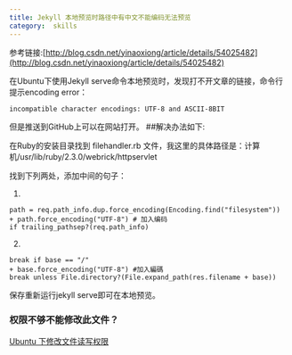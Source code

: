 ```yaml
---
title: Jekyll 本地预览时路径中有中文不能编码无法预览
category:  skills
---
```

参考链接:[http://blog.csdn.net/yinaoxiong/article/details/54025482](http://blog.csdn.net/yinaoxiong/article/details/54025482)

在Ubuntu下使用Jekyll serve命令本地预览时，发现打不开文章的链接，命令行提示encoding error：

<!-- more -->
	incompatible character encodings: UTF-8 and ASCII-8BIT

但是推送到GitHub上可以在网站打开。
##解决办法如下:

在Ruby的安装目录找到 filehandler.rb 文件，我这里的具体路径是：计算机/usr/lib/ruby/2.3.0/webrick/httpservlet

找到下列两处，添加中间的句子：

1.

	path = req.path_info.dup.force_encoding(Encoding.find("filesystem"))
	+ path.force_encoding("UTF-8") # 加入编码
	if trailing_pathsep?(req.path_info)

2.

	break if base == "/"
	+ base.force_encoding("UTF-8") #加入編碼
	break unless File.directory?(File.expand_path(res.filename + base))

保存重新运行jekyll serve即可在本地预览。

### 权限不够不能修改此文件？
[Ubuntu 下修改文件读写权限]()

